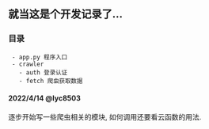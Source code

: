 ## 就当这是个开发记录了...

### 目录
```
 - app.py 程序入口
 - crawler
   - auth 登录认证
   - fetch 爬虫获取数据
```

#### 2022/4/14 @lyc8503
逐步开始写一些爬虫相关的模块, 如何调用还要看云函数的用法.
